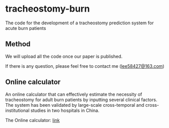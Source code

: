# tracheostomy-burn
The code for the development of a tracheostomy prediction system for acute burn patients 

## Method
We will upload all the code once our paper is published.

If there is any question, please feel free to contact me (lee58427@163.com)

## Online calculator
An online calculator that can effectively estimate the necessity of tracheostomy for adult burn patients by inputting several clinical factors. The system has been validated by large-scale cross-temporal and cross-institutional studies in two hospitals in China.

The Online calculator: [link](https://lihaisheng-burns.github.io/tracheostomy-burn/)
